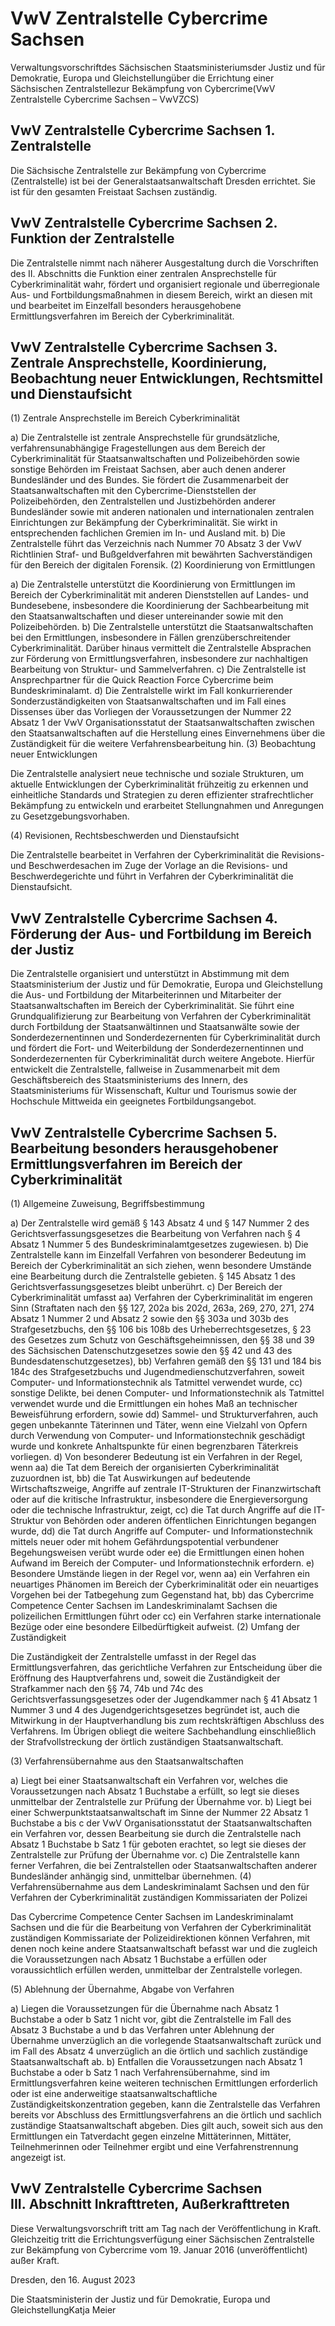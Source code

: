 # VwV Zentralstelle Cybercrime Sachsen

Verwaltungsvorschriftdes Sächsischen Staatsministeriumsder Justiz und für Demokratie, Europa und Gleichstellungüber die Errichtung einer Sächsischen Zentralstellezur Bekämpfung von Cybercrime(VwV Zentralstelle Cybercrime Sachsen – VwVZCS)

## VwV Zentralstelle Cybercrime Sachsen 1. Zentralstelle

Die Sächsische Zentralstelle zur Bekämpfung von Cybercrime (Zentralstelle) ist bei der Generalstaatsanwaltschaft Dresden errichtet. Sie ist für den gesamten Freistaat Sachsen zuständig.


## VwV Zentralstelle Cybercrime Sachsen 2. Funktion der Zentralstelle

Die Zentralstelle nimmt nach näherer Ausgestaltung durch die Vorschriften des II. Abschnitts die Funktion einer zentralen Ansprechstelle für Cyberkriminalität wahr, fördert und organisiert regionale und überregionale Aus- und Fortbildungsmaßnahmen in diesem Bereich, wirkt an diesen mit und bearbeitet im Einzelfall besonders herausgehobene Ermittlungsverfahren im Bereich der Cyberkriminalität.


## VwV Zentralstelle Cybercrime Sachsen 3. Zentrale Ansprechstelle, Koordinierung, Beobachtung neuer Entwicklungen, Rechtsmittel und Dienstaufsicht

(1) Zentrale Ansprechstelle im Bereich Cyberkriminalität

a) Die Zentralstelle ist zentrale Ansprechstelle für grundsätzliche, verfahrensunabhängige Fragestellungen aus dem Bereich der Cyberkriminalität für Staatsanwaltschaften und Polizeibehörden sowie sonstige Behörden im Freistaat Sachsen, aber auch denen anderer Bundesländer und des Bundes. Sie fördert die Zusammenarbeit der Staatsanwaltschaften mit den Cybercrime-Dienststellen der Polizeibehörden, den Zentralstellen und Justizbehörden anderer Bundesländer sowie mit anderen nationalen und internationalen zentralen Einrichtungen zur Bekämpfung der Cyberkriminalität. Sie wirkt in entsprechenden fachlichen Gremien im In- und Ausland mit. b) Die Zentralstelle führt das Verzeichnis nach Nummer 70 Absatz 3 der VwV Richtlinien Straf- und Bußgeldverfahren mit bewährten Sachverständigen für den Bereich der digitalen Forensik. (2) Koordinierung von Ermittlungen

a) Die Zentralstelle unterstützt die Koordinierung von Ermittlungen im Bereich der Cyberkriminalität mit anderen Dienststellen auf Landes- und Bundesebene, insbesondere die Koordinierung der Sachbearbeitung mit den Staatsanwaltschaften und dieser untereinander sowie mit den Polizeibehörden. b) Die Zentralstelle unterstützt die Staatsanwaltschaften bei den Ermittlungen, insbesondere in Fällen grenzüberschreitender Cyberkriminalität. Darüber hinaus vermittelt die Zentralstelle Absprachen zur Förderung von Ermittlungsverfahren, insbesondere zur nachhaltigen Bearbeitung von Struktur- und Sammelverfahren. c) Die Zentralstelle ist Ansprechpartner für die Quick Reaction Force Cybercrime beim Bundeskriminalamt. d) Die Zentralstelle wirkt im Fall konkurrierender Sonderzuständigkeiten von Staatsanwaltschaften und im Fall eines Dissenses über das Vorliegen der Voraussetzungen der Nummer 22 Absatz 1 der VwV Organisationsstatut der Staatsanwaltschaften zwischen den Staatsanwaltschaften auf die Herstellung eines Einvernehmens über die Zuständigkeit für die weitere Verfahrensbearbeitung hin. (3) Beobachtung neuer Entwicklungen

Die Zentralstelle analysiert neue technische und soziale Strukturen, um aktuelle Entwicklungen der Cyberkriminalität frühzeitig zu erkennen und einheitliche Standards und Strategien zu deren effizienter strafrechtlicher Bekämpfung zu entwickeln und erarbeitet Stellungnahmen und Anregungen zu Gesetzgebungsvorhaben.

(4) Revisionen, Rechtsbeschwerden und Dienstaufsicht

Die Zentralstelle bearbeitet in Verfahren der Cyberkriminalität die Revisions- und Beschwerdesachen im Zuge der Vorlage an die Revisions- und Beschwerdegerichte und führt in Verfahren der Cyberkriminalität die Dienstaufsicht.


## VwV Zentralstelle Cybercrime Sachsen 4. Förderung der Aus- und Fortbildung im Bereich der Justiz

Die Zentralstelle organisiert und unterstützt in Abstimmung mit dem Staatsministerium der Justiz und für Demokratie, Europa und Gleichstellung die Aus- und Fortbildung der Mitarbeiterinnen und Mitarbeiter der Staatsanwaltschaften im Bereich der Cyberkriminalität. Sie führt eine Grundqualifizierung zur Bearbeitung von Verfahren der Cyberkriminalität durch Fortbildung der Staatsanwältinnen und Staatsanwälte sowie der Sonderdezernentinnen und Sonderdezernenten für Cyberkriminalität durch und fördert die Fort- und Weiterbildung der Sonderdezernentinnen und Sonderdezernenten für Cyberkriminalität durch weitere Angebote. Hierfür entwickelt die Zentralstelle, fallweise in Zusammenarbeit mit dem Geschäftsbereich des Staatsministeriums des Innern, des Staatsministeriums für Wissenschaft, Kultur und Tourismus sowie der Hochschule Mittweida ein geeignetes Fortbildungsangebot.


## VwV Zentralstelle Cybercrime Sachsen 5. Bearbeitung besonders herausgehobener Ermittlungsverfahren im Bereich der Cyberkriminalität

(1) Allgemeine Zuweisung, Begriffsbestimmung

a) Der Zentralstelle wird gemäß § 143 Absatz 4 und § 147 Nummer 2 des Gerichtsverfassungsgesetzes die Bearbeitung von Verfahren nach § 4 Absatz 1 Nummer 5 des Bundeskriminalamtgesetzes zugewiesen. b) Die Zentralstelle kann im Einzelfall Verfahren von besonderer Bedeutung im Bereich der Cyberkriminalität an sich ziehen, wenn besondere Umstände eine Bearbeitung durch die Zentralstelle gebieten. § 145 Absatz 1 des Gerichtsverfassungsgesetzes bleibt unberührt. c) Der Bereich der Cyberkriminalität umfasst aa) Verfahren der Cyberkriminalität im engeren Sinn (Straftaten nach den §§ 127, 202a bis 202d, 263a, 269, 270, 271, 274 Absatz 1 Nummer 2 und Absatz 2 sowie den §§ 303a und 303b des Strafgesetzbuchs, den §§ 106 bis 108b des Urheberrechtsgesetzes, § 23 des Gesetzes zum Schutz von Geschäftsgeheimnissen, den §§ 38 und 39 des Sächsischen Datenschutzgesetzes sowie den §§ 42 und 43 des Bundesdatenschutzgesetzes), bb) Verfahren gemäß den §§ 131 und 184 bis 184c des Strafgesetzbuchs und Jugendmedienschutzverfahren, soweit Computer- und Informationstechnik als Tatmittel verwendet wurde, cc) sonstige Delikte, bei denen Computer- und Informationstechnik als Tatmittel verwendet wurde und die Ermittlungen ein hohes Maß an technischer Beweisführung erfordern, sowie dd) Sammel- und Strukturverfahren, auch gegen unbekannte Täterinnen und Täter, wenn eine Vielzahl von Opfern durch Verwendung von Computer- und Informationstechnik geschädigt wurde und konkrete Anhaltspunkte für einen begrenzbaren Täterkreis vorliegen. d) Von besonderer Bedeutung ist ein Verfahren in der Regel, wenn aa) die Tat dem Bereich der organisierten Cyberkriminalität zuzuordnen ist, bb) die Tat Auswirkungen auf bedeutende Wirtschaftszweige, Angriffe auf zentrale IT-Strukturen der Finanzwirtschaft oder auf die kritische Infrastruktur, insbesondere die Energieversorgung oder die technische Infrastruktur, zeigt, cc) die Tat durch Angriffe auf die IT-Struktur von Behörden oder anderen öffentlichen Einrichtungen begangen wurde, dd) die Tat durch Angriffe auf Computer- und Informationstechnik mittels neuer oder mit hohem Gefährdungspotential verbundener Begehungsweisen verübt wurde oder ee) die Ermittlungen einen hohen Aufwand im Bereich der Computer- und Informationstechnik erfordern. e) Besondere Umstände liegen in der Regel vor, wenn aa) ein Verfahren ein neuartiges Phänomen im Bereich der Cyberkriminalität oder ein neuartiges Vorgehen bei der Tatbegehung zum Gegenstand hat, bb) das Cybercrime Competence Center Sachsen im Landeskriminalamt Sachsen die polizeilichen Ermittlungen führt oder cc) ein Verfahren starke internationale Bezüge oder eine besondere Eilbedürftigkeit aufweist. (2) Umfang der Zuständigkeit

Die Zuständigkeit der Zentralstelle umfasst in der Regel das Ermittlungsverfahren, das gerichtliche Verfahren zur Entscheidung über die Eröffnung des Hauptverfahrens und, soweit die Zuständigkeit der Strafkammer nach den §§ 74, 74b und 74c des Gerichtsverfassungsgesetzes oder der Jugendkammer nach § 41 Absatz 1 Nummer 3 und 4 des Jugendgerichtsgesetzes begründet ist, auch die Mitwirkung in der Hauptverhandlung bis zum rechtskräftigen Abschluss des Verfahrens. Im Übrigen obliegt die weitere Sachbehandlung einschließlich der Strafvollstreckung der örtlich zuständigen Staatsanwaltschaft.

(3) Verfahrensübernahme aus den Staatsanwaltschaften

a) Liegt bei einer Staatsanwaltschaft ein Verfahren vor, welches die Voraussetzungen nach Absatz 1 Buchstabe a erfüllt, so legt sie dieses unmittelbar der Zentralstelle zur Prüfung der Übernahme vor. b) Liegt bei einer Schwerpunktstaatsanwaltschaft im Sinne der Nummer 22 Absatz 1 Buchstabe a bis c der VwV Organisationsstatut der Staatsanwaltschaften ein Verfahren vor, dessen Bearbeitung sie durch die Zentralstelle nach Absatz 1 Buchstabe b Satz 1 für geboten erachtet, so legt sie dieses der Zentralstelle zur Prüfung der Übernahme vor. c) Die Zentralstelle kann ferner Verfahren, die bei Zentralstellen oder Staatsanwaltschaften anderer Bundesländer anhängig sind, unmittelbar übernehmen. (4) Verfahrensübernahme aus dem Landeskriminalamt Sachsen und den für Verfahren der Cyberkriminalität zuständigen Kommissariaten der Polizei

Das Cybercrime Competence Center Sachsen im Landeskriminalamt Sachsen und die für die Bearbeitung von Verfahren der Cyberkriminalität zuständigen Kommissariate der Polizeidirektionen können Verfahren, mit denen noch keine andere Staatsanwaltschaft befasst war und die zugleich die Voraussetzungen nach Absatz 1 Buchstabe a erfüllen oder voraussichtlich erfüllen werden, unmittelbar der Zentralstelle vorlegen.

(5) Ablehnung der Übernahme, Abgabe von Verfahren

a) Liegen die Voraussetzungen für die Übernahme nach Absatz 1 Buchstabe a oder b Satz 1 nicht vor, gibt die Zentralstelle im Fall des Absatz 3 Buchstabe a und b das Verfahren unter Ablehnung der Übernahme unverzüglich an die vorlegende Staatsanwaltschaft zurück und im Fall des Absatz 4 unverzüglich an die örtlich und sachlich zuständige Staatsanwaltschaft ab. b) Entfallen die Voraussetzungen nach Absatz 1 Buchstabe a oder b Satz 1 nach Verfahrensübernahme, sind im Ermittlungsverfahren keine weiteren technischen Ermittlungen erforderlich oder ist eine anderweitige staatsanwaltschaftliche Zuständigkeitskonzentration gegeben, kann die Zentralstelle das Verfahren bereits vor Abschluss des Ermittlungsverfahrens an die örtlich und sachlich zuständige Staatsanwaltschaft abgeben. Dies gilt auch, soweit sich aus den Ermittlungen ein Tatverdacht gegen einzelne Mittäterinnen, Mittäter, Teilnehmerinnen oder Teilnehmer ergibt und eine Verfahrenstrennung angezeigt ist. 
## VwV Zentralstelle Cybercrime Sachsen III. Abschnitt Inkrafttreten, Außerkrafttreten

Diese Verwaltungsvorschrift tritt am Tag nach der Veröffentlichung in Kraft. Gleichzeitig tritt die Errichtungsverfügung einer Sächsischen Zentralstelle zur Bekämpfung von Cybercrime vom 19. Januar 2016 (unveröffentlicht) außer Kraft.

Dresden, den 16. August 2023

Die Staatsministerin der Justiz und für Demokratie, Europa und GleichstellungKatja Meier

